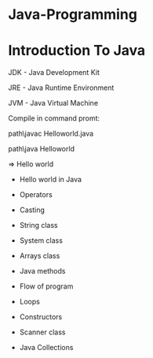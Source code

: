 # Java-Programming

# Introduction To Java
JDK - Java Development Kit

JRE - Java Runtime Environment

JVM - Java Virtual Machine


Compile in command promt:

path\javac Helloworld.java

path\java Helloworld

=> Hello world



- Hello world in Java

- Operators

- Casting

- String class

- System class

- Arrays class

- Java methods

- Flow of program

- Loops

- Constructors

- Scanner class

- Java Collections

